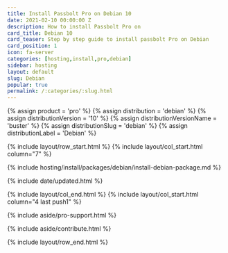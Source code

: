 ```yaml
---
title: Install Passbolt Pro on Debian 10
date: 2021-02-10 00:00:00 Z
description: How to install Passbolt Pro on
card_title: Debian 10
card_teaser: Step by step guide to install passbolt Pro on Debian
card_position: 1
icon: fa-server
categories: [hosting,install,pro,debian]
sidebar: hosting
layout: default
slug: Debian
popular: true
permalink: /:categories/:slug.html
---
```


{% assign product = 'pro' %}
{% assign distribution = 'debian' %}
{% assign distributionVersion = '10' %}
{% assign distributionVersionName = 'buster' %}
{% assign distributionSlug = 'debian' %}
{% assign distributionLabel = 'Debian' %}

{% include layout/row_start.html %}
{% include layout/col_start.html column="7" %}

{% include hosting/install/packages/debian/install-debian-package.md %}

{% include date/updated.html %}

{% include layout/col_end.html %}
{% include layout/col_start.html column="4 last push1" %}

{% include aside/pro-support.html %}

{% include aside/contribute.html %}

{% include layout/row_end.html %}
